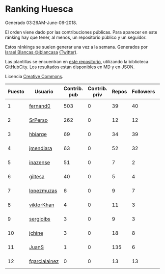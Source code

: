 # Ranking Huesca

Generado 03:26AM-June-06-2018.

El orden viene dado por las contribuciones públicas. Para aparecer en este ránking hay que tener, al menos, un repositorio público y un seguidor.

Estos ránkings se suelen generar una vez a la semana. Generados por [Israel Blancas @iblancasa](https://github.com/iblancasa/) [(Twitter)](https://twitter.com/iblancasa).

Las plantillas se encuentran en [este repositorio](https://github.com/iblancasa/GH-Spanish-Ranking), utilizando la biblioteca [GitHubCity](https://github.com/iblancasa/GitHubCity). Los resultados están disponibles en MD y en JSON.

Licencia [Creative Commons](https://creativecommons.org/licenses/by/4.0/).

| Puesto   |  Usuario  | Contrib. pub | Contrib. priv |Repos| Followers | Desde |  Avatar  |
|----------|-----------|--------------|---------------|-----|-----------|-------|----------|
|1|[fernand0](https://github.com/fernand0)|503|0|39|40|2008-03-06|![fernand0](https://avatars0.githubusercontent.com/u/2467)|
|2|[SrPerso](https://github.com/SrPerso)|262|0|12|12|2016-02-09|![SrPerso](https://avatars0.githubusercontent.com/u/17146733)|
|3|[hbiarge](https://github.com/hbiarge)|69|0|34|39|2010-11-08|![hbiarge](https://avatars0.githubusercontent.com/u/473010)|
|4|[jmendiara](https://github.com/jmendiara)|63|0|52|32|2011-06-15|![jmendiara](https://avatars0.githubusercontent.com/u/851359)|
|5|[inazense](https://github.com/inazense)|51|0|7|2|2016-08-16|![inazense](https://avatars0.githubusercontent.com/u/21070069)|
|6|[giltesa](https://github.com/giltesa)|40|0|5|4|2014-08-26|![giltesa](https://avatars0.githubusercontent.com/u/8562315)|
|7|[lopezmuzas](https://github.com/lopezmuzas)|6|0|9|7|2012-02-01|![lopezmuzas](https://avatars0.githubusercontent.com/u/1397384)|
|8|[viktorKhan](https://github.com/viktorKhan)|4|0|11|3|2013-06-13|![viktorKhan](https://avatars2.githubusercontent.com/u/4686378)|
|9|[sergioibs](https://github.com/sergioibs)|3|0|9|3|2013-09-26|![sergioibs](https://avatars2.githubusercontent.com/u/5547593)|
|10|[jchine](https://github.com/jchine)|3|0|18|8|2012-05-03|![jchine](https://avatars0.githubusercontent.com/u/1701751)|
|11|[JuanS](https://github.com/JuanS)|1|0|135|6|2012-08-16|![JuanS](https://avatars1.githubusercontent.com/u/2165396)|
|12|[fgarcialainez](https://github.com/fgarcialainez)|0|0|13|13|2012-05-19|![fgarcialainez](https://avatars3.githubusercontent.com/u/1755561)|
